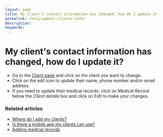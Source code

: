 ```yaml
---
layout: page
title: My client's contact information has changed, how do I update it?
permalink: /help/update-clients-info/
description:
keywords:
---
```


# My client's contact information has changed, how do I update it?

* Go to the [Client page](https://app.appointmentguru.co/#/clients) and click on the client you want to change.
* Click on the edit icon to update their name, phone number and/or email address.
* If you need to update their medical records, click on *Medical Record* below the *Client details* box and click on *Edit* to make your changes.

### Related articles

* [Where do I add my clients?](/help/add-clients)
* [Is there a mobile app my clients can use?](/help/is-there-a-mobile-app)
* [Adding medical records](/help/adding-medical-records)
